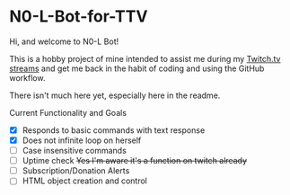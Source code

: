 # N0-L-Bot-for-TTV

Hi, and welcome to N0-L Bot! 

This is a hobby project of mine intended to assist me during my [Twitch.tv streams](https://www.twitch.tv/NoelleDay) and get me back in the habit of coding and using the GitHub workflow.

There isn't much here yet, especially here in the readme. 

Current Functionality and Goals
- [X] Responds to basic commands with text response
- [X] Does not infinite loop on herself
- [ ] Case insensitive commands
- [ ] Uptime check ~~Yes I'm aware it's a function on twitch already~~
- [ ] Subscription/Donation Alerts
- [ ] HTML object creation and control

